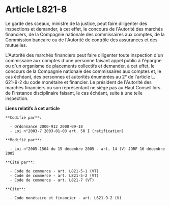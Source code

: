 # Article L821-8

Le garde des sceaux, ministre de la justice, peut faire diligenter des inspections et demander, à cet effet, le concours de
l'Autorité des marchés financiers, de la Compagnie nationale des commissaires aux comptes, de la Commission bancaire ou de
l'Autorité de contrôle des assurances et des mutuelles.

L'Autorité des marchés financiers peut faire diligenter toute inspection d'un commissaire aux comptes d'une personne faisant
appel public à l'épargne ou d'un organisme de placements collectifs et demander, à cet effet, le concours de la Compagnie
nationale des commissaires aux comptes et, le cas échéant, des personnes et autorités énumérées au 2° de l'article L. 621-9-2
du code monétaire et financier. Le président de l'Autorité des marchés financiers ou son représentant ne siège pas au Haut
Conseil lors de l'instance disciplinaire faisant, le cas échéant, suite à une telle inspection.

**Liens relatifs à cet article**

	**Codifié par**:

	  - Ordonnance 2000-912 2000-09-18
	  - Loi n°2003-7 2003-01-03 art. 50 I (ratification)

	**Modifié par**:

	  - Loi n°2005-1564 du 15 décembre 2005 - art. 14 (V) JORF 16 décembre 2005

	**Cité par**:

	  - Code de commerce - art. L821-5-1 (VT)
	  - Code de commerce - art. L821-5-2 (VT)
	  - Code de commerce - art. L821-7 (VT)

	**Cite**:

	  - Code monétaire et financier - art. L621-9-2 (V)
